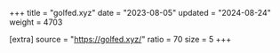 +++
title = "golfed.xyz"
date = "2023-08-05"
updated = "2024-08-24"
weight = 4703

[extra]
source = "https://golfed.xyz/"
ratio = 70
size = 5
+++
